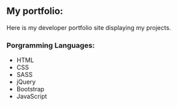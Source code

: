 ## My portfolio: 
Here is my developer portfolio site displaying my projects.

### Porgramming Languages:
- HTML
- CSS
- SASS
- jQuery
- Bootstrap
- JavaScript